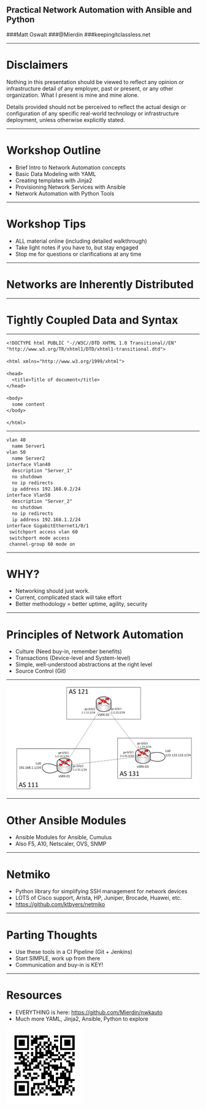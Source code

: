 ## Practical Network Automation with Ansible and Python

###Matt Oswalt
###@Mierdin
###keepingitclassless.net

---

# Disclaimers

<!--
Just a disclaimer on what I'll be covering....in short,
I do have a day job, and this is not that.
-->

Nothing in this presentation should be viewed to reflect any opinion or infrastructure detail of any employer, past or present, or any other organization. What I present is mine and mine alone.

Details provided should not be perceived to reflect the actual design or configuration of any specific real-world technology or infrastructure deployment, unless otherwise explicitly stated.

---

# Workshop Outline

- Brief Intro to Network Automation concepts
- Basic Data Modeling with YAML
- Creating templates with Jinja2
- Provisioning Network Services with Ansible
- Network Automation with Python Tools

---

# Workshop Tips

- ALL material online (including detailed walkthrough)
- Take light notes if you have to, but stay engaged
- Stop me for questions or clarifications at any time

---

# Networks are Inherently Distributed

<!--

Network infrastructure was a distributed system before distributed systems were cool

As a result, we've had to get really good at the data plane and control plane, but I feel like we've really dropped the ball wrt management plane. That brings me to....

-->

---

# Tightly Coupled Data and Syntax 

<!--

Show HTML, ask audience about biggest improvement since writing static pages....dynamic pages! Separating syntax from data. 

Right now we have the equivalent of statically written pages. Even the examples where someone generates a switch config from an excel spreadsheet - this is like Github Pages.....but even that doesn't work everywhere.

-->

---

```
<!DOCTYPE html PUBLIC "-//W3C//DTD XHTML 1.0 Transitional//EN"
"http://www.w3.org/TR/xhtml1/DTD/xhtml1-transitional.dtd">

<html xmlns="http://www.w3.org/1999/xhtml">

<head>
  <title>Title of document</title>
</head>

<body>
  some content 
</body>

</html>
```

---

```
vlan 40
  name Server1
vlan 50
  name Server2
interface Vlan40
  description "Server_1"
  no shutdown
  no ip redirects
  ip address 192.168.0.2/24
interface Vlan50
  description "Server_2"
  no shutdown
  no ip redirects
  ip address 192.168.1.2/24
interface GigabitEthernet1/0/1
 switchport access vlan 60
 switchport mode access
 channel-group 60 mode on
```

---

# WHY?

- Networking should just work.
- Current, complicated stack will take effort
- Better methodology = better uptime, agility, security

---

# Principles of Network Automation

- Culture (Need buy-in, remember benefits)
- Transactions (Device-level and System-level)
- Simple, well-understood abstractions at the right level
- Source Control (Git)

<!-- With respect to "benefits", keep the results listed on the last slide in mind. -->

---

![inline](images/topology.png)

---

# Other Ansible Modules

- Ansible Modules for Ansible, Cumulus
- Also F5, A10, Netscaler, OVS, SNMP

---

# Netmiko

- Python library for simplifying SSH management for network devices
- LOTS of Cisco support, Arista, HP, Juniper, Brocade, Huawei, etc.
- https://github.com/ktbyers/netmiko

---

# Parting Thoughts

- Use these tools in a CI Pipeline (Git + Jenkins)
- Start SIMPLE, work up from there
- Communication and buy-in is KEY!

---

# Resources

- EVERYTHING is here: https://github.com/Mierdin/nwkauto
- Much more YAML, Jinja2, Ansible, Python to explore

![inline](images/qrcode.png)